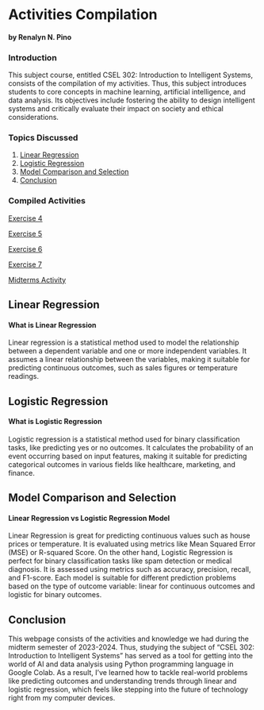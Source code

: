 # Activities Compilation
#### by Renalyn N. Pino

### Introduction

This subject course, entitled CSEL 302: Introduction to Intelligent Systems, consists of the compilation of my activities. Thus, this subject introduces students to core concepts in machine learning, artificial intelligence, and data analysis. Its objectives include fostering the ability to design intelligent systems and critically evaluate their impact on society and ethical considerations.

###  Topics Discussed
1. [Linear Regression](#linear-regression)
2. [Logistic Regression](#logistic-regression)
3. [Model Comparison and Selection](#model-comparison-and-selection)
4. [Conclusion](#conclusion)

### Compiled Activities

<a href="2A_PINO_EXER4.ipynb">Exercise 4</a>

<a href="2A_PINO_EXER5.ipynb">Exercise 5</a>

<a href="2A_PINO_EXER6.ipynb">Exercise 6</a>

<a href="2A_PINO_EXER7.ipynb">Exercise 7</a>

<a href="2A_PINO_MIDTERM.ipynb">Midterms Activity</a>

## Linear Regression
#### What is Linear Regression

Linear regression is a statistical method used to model the relationship between a dependent variable and one or more independent variables. It assumes a linear relationship between the variables, making it suitable for predicting continuous outcomes, such as sales figures or temperature readings.

## Logistic Regression
#### What is Logistic Regression

Logistic regression is a statistical method used for binary classification tasks, like predicting yes or no outcomes. It calculates the probability of an event occurring based on input features, making it suitable for predicting categorical outcomes in various fields like healthcare, marketing, and finance.

## Model Comparison and Selection
#### Linear Regression vs Logistic Regression Model

Linear Regression is great for predicting continuous values such as house prices or temperature. It is evaluated using metrics like Mean Squared Error (MSE) or R-squared Score. On the other hand, Logistic Regression is perfect for binary classification tasks like spam detection or medical diagnosis. It is assessed using metrics such as accuracy, precision, recall, and F1-score. Each model is suitable for different prediction problems based on the type of outcome variable: linear for continuous outcomes and logistic for binary outcomes.

## Conclusion
This webpage consists of the activities and knowledge we had during the midterm semester of 2023-2024. Thus, studying the subject of “CSEL 302: Introduction to Intelligent Systems” has served as a tool for getting into the world of AI and data analysis using Python programming language in Google Colab. As a result, I’ve learned how to tackle real-world problems like predicting outcomes and understanding trends through linear and logistic regression, which feels like stepping into the future of technology right from my computer devices.



